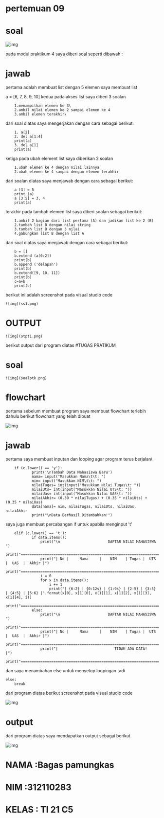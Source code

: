 # pertemuan 09
# soal

![img](soal1.png)

pada modul praktikum 4 saya diberi soal seperti dibawah :
# jawab

pertama adalah membuat list dengan 5 elemen saya membuat list

a = [6, 7, 8, 9, 10]
kedua pada akses list saya diberi 3 soalan

        1.menampilkan elemen ke 3\
        2.ambil nilai elemen ke 2 sampai elemen ke 4    
        3.ambil elemen terakhir\
dari soal diatas saya mengerjakan dengan cara sebagai berikut:

        1. a[2]
        2. del a[1:4]
        print(a)
        3. del a[1] 
        print(a)

ketiga pada ubah element list saya diberikan 2 soalan

        1.ubah elemen ke 4 dengan nilai lainnya
        2.ubah elemen ke 4 sampai dengan elemen terakhir
dari soalan diatas saya menjawab dengan cara sebagai berikut:

        a [3] = 5
        print (a)
        a [3:5] = 3, 4
        print(a)

terakhir pada tambah elemen list saya diberi soalan sebagai berikut:

        1.ambil 2 bagian dari list pertama (A) dan jadikan list ke 2 (B)
        2.tambah list B dengan nilai string
        3.tambah list B dengan 3 nilai
        4.gabungkan list B dengan list A

dari soal diatas saya menjawab dengan cara sebagai berikut:

        b = []
        b.extend (a[0:2])
        print(b)
        b.append ('delapan')
        print(b)
        b.extend([9, 10, 11])
        print(b)
        c=a+b
        print(c)

berikut ini adalah screenshot pada visual studio code

    ![img](ss1.png)

# OUTPUT
    ![img](otpt1.png)

berikut output dari program diatas
#TUGAS PRATIKUM
# soal
    ![img](soalptk.png)

# flowchart

pertama sebelum membuat program saya membuat flowchart terlebih dahulu
berikut flowchart yang telah dibuat

![img](flowchart.png)


# jawab

pertama saya membuat inputan dan looping agar program terus berjalan\

        if (c.lower() == 'y'):                                               
                print('\nTambah Data Mahasiswa Baru')
                nama= input("Masukkan Nama\t\t: ")                                        
                nim= input("Masukkan NIM\t\t: ")                                         
                nilaiTugas= int(input("Masukkan Nilai Tugas\t: "))                              
                nilaiUts= int(input("Masukkan Nilai UTS\t: "))                                   
                nilaiUas= int(input("Masukkan Nilai UAS\t: "))                                    
                nilaiAkhir= (0.30 * nilaiTugas) + (0.35 * nilaiUts) + (0.35 * nilaiUas)              
                data[nama]= nim, nilaiTugas, nilaiUts, nilaiUas, nilaiAkhir                         
                print("\nData Berhasil Ditambahkan!")

saya juga membuat percabangan if untuk apabila menginput 't'

        elif (c.lower() == 't'):                                                                    
                if data.items():                                                                     
                    print("\n                      DAFTAR NILAI MAHASISWA                    ")
                    print("==================================================================")
                    print("| No |     Nama     |    NIM    | Tugas |  UTS  |  UAS  |  Akhir |")
                    print("==================================================================")
                    i = 0
                    for x in data.items():
                        i += 1
                        print("| {6:2} | {0:12s} | {1:9s} | {2:5} | {3:5} | {4:5} | {5:6} |".format(x[0], x[1][0], x[1][1], x[1][2], x[1][3], x[1][4], i))  
                    print("==================================================================")
                else:
                    print("\n                      DAFTAR NILAI MAHASISWA                    ")
                    print("==================================================================")
                    print("| No |     Nama     |    NIM    | Tugas |  UTS  |  UAS  |  Akhir |")
                    print("==================================================================")
                    print("|                          TIDAK ADA DATA!                       |")
                    print("==================================================================")


 dan saya menambahan else untuk menyetop loopingan tadi

    else:
        break
dari program diatas berikut screenshot pada visual studio code      

![img](ss2.png)

# output

dari program diatas saya mendapatkan output sebagai berikut


![img](outputss2.png)




#    NAMA   :Bagas pamungkas
#    NIM    :312110283
#   KELAS  : TI 21 C5


